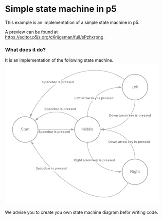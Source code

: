 # Simple state machine in p5

This example is an implementation of a simple state machine in p5.

A preview can be found at https://editor.p5js.org/cKrijgsman/full/sPzhxrpng.

### What does it do?
It is an implementation of the following state machine.
![Example state diagram](https://github.com/cKrijgsman/ITD-open-classes/blob/master/P5-state-machine/state-diagram.png?raw=true)

We advise you to create you own state machine diagram befor writing code.

